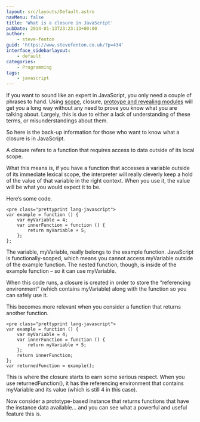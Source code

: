```yaml
---
layout: src/layouts/Default.astro
navMenu: false
title: 'What is a closure in JavaScript'
pubDate: 2014-01-13T23:23:13+00:00
author:
    - steve-fenton
guid: 'https://www.stevefenton.co.uk/?p=434'
interface_sidebarlayout:
    - default
categories:
    - Programming
tags:
    - javascript
---
```


If you want to sound like an expert in JavaScript, you only need a couple of phrases to hand. Using [scope](http://www.stevefenton.co.uk/Content/Blog/Date/201109/Blog/A-Quick-JavaScript-Scope-Lesson/), closure, [protoype and revealing modules](http://www.stevefenton.co.uk/Content/Blog/Date/201312/Blog/JavaScript-Prototype-Vs-Revealing-Module-Pattern/) will get you a long way without any need to prove you know what you are talking about. Largely, this is due to either a lack of understanding of these terms, or misunderstandings about them.

So here is the back-up information for those who want to know what a closure is in JavaScript.

A closure refers to a function that requires access to data outside of its local scope.

What this means is, if you have a function that accesses a variable outside of its immediate lexical scope, the interpreter will really cleverly keep a hold of the value of that variable in the right context. When you use it, the value will be what you would expect it to be.

Here’s some code.

```
<pre class="prettyprint lang-javascript">
var example = function () {
    var myVariable = 4;
    var innerFunction = function () {
        return myVariable + 5;
    };
};
```

The variable, myVariable, really belongs to the example function. JavaScript is functionally-scoped, which means you cannot access myVariable outside of the example function. The nested function, though, is inside of the example function – so it can use myVariable.

When this code runs, a closure is created in order to store the “referencing environment” (which contains myVariable) along with the function so you can safely use it.

This becomes more relevant when you consider a function that returns another function.

```
<pre class="prettyprint lang-javascript">
var example = function () {
    var myVariable = 4;
    var innerFunction = function () {
        return myVariable + 5;
    };
    return innerFunction;
};
var returnedFunction = example();
```

This is where the closure starts to earn some serious respect. When you use returnedFunction(), it has the referencing environment that contains myVariable and its value (which is still 4 in this case).

Now consider a prototype-based instance that returns functions that have the instance data available… and you can see what a powerful and useful feature this is.